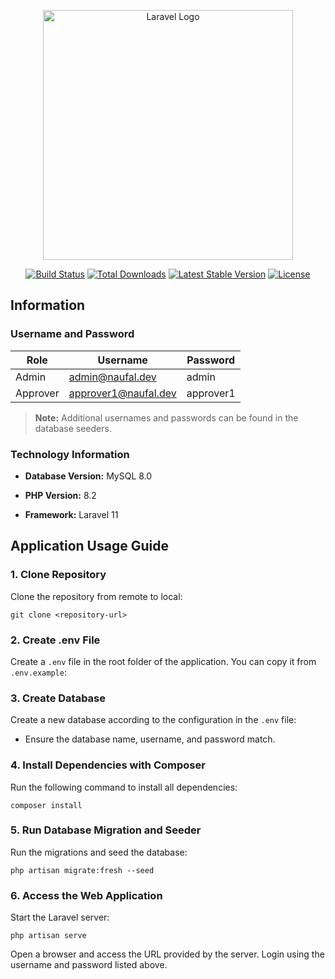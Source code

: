 <p align="center"><a href="https://laravel.com" target="_blank"><img src="https://raw.githubusercontent.com/laravel/art/master/logo-lockup/5%20SVG/2%20CMYK/1%20Full%20Color/laravel-logolockup-cmyk-red.svg" width="400" alt="Laravel Logo"></a></p>

<p align="center">
<a href="https://github.com/laravel/framework/actions"><img src="https://github.com/laravel/framework/workflows/tests/badge.svg" alt="Build Status"></a>
<a href="https://packagist.org/packages/laravel/framework"><img src="https://img.shields.io/packagist/dt/laravel/framework" alt="Total Downloads"></a>
<a href="https://packagist.org/packages/laravel/framework"><img src="https://img.shields.io/packagist/v/laravel/framework" alt="Latest Stable Version"></a>
<a href="https://packagist.org/packages/laravel/framework"><img src="https://img.shields.io/packagist/l/laravel/framework" alt="License"></a>
</p>


## Information

### Username and Password


| Role  | Username           | Password  |
|-------|--------------------|-----------|
| Admin | admin@naufal.dev  | admin  |
| Approver  | approver1@naufal.dev   | approver1   |


> **Note:** Additional usernames and passwords can be found in the database seeders.

### Technology Information

-   **Database Version:** MySQL 8.0
    
-   **PHP Version:** 8.2
    
-   **Framework:** Laravel 11
    

## Application Usage Guide

### 1. Clone Repository

Clone the repository from remote to local:

```
git clone <repository-url>
```

### 2. Create .env File

Create a `.env` file in the root folder of the application. You can copy it from `.env.example`:


### 3. Create Database

Create a new database according to the configuration in the `.env` file:

-   Ensure the database name, username, and password match.
    

### 4. Install Dependencies with Composer

Run the following command to install all dependencies:

```
composer install
```

### 5. Run Database Migration and Seeder

Run the migrations and seed the database:

```
php artisan migrate:fresh --seed
```

### 6. Access the Web Application

Start the Laravel server:

```
php artisan serve
```

Open a browser and access the URL provided by the server. Login using the username and password listed above.